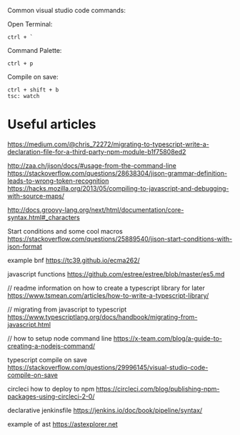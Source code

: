 Common visual studio code commands:

Open Terminal:

    ctrl + `


Command Palette:

    ctrl + p

Compile on save:

    ctrl + shift + b
    tsc: watch

# Useful articles

https://medium.com/@chris_72272/migrating-to-typescript-write-a-declaration-file-for-a-third-party-npm-module-b1f75808ed2


http://zaa.ch/jison/docs/#usage-from-the-command-line
https://stackoverflow.com/questions/28638304/jison-grammar-definition-leads-to-wrong-token-recognition
https://hacks.mozilla.org/2013/05/compiling-to-javascript-and-debugging-with-source-maps/

http://docs.groovy-lang.org/next/html/documentation/core-syntax.html#_characters

Start conditions and some cool macros
https://stackoverflow.com/questions/25889540/jison-start-conditions-with-json-format

example bnf
https://tc39.github.io/ecma262/

javascript functions
https://github.com/estree/estree/blob/master/es5.md

// readme information on how to create a typescript library for later
https://www.tsmean.com/articles/how-to-write-a-typescript-library/


// migrating from javascript to typescript
https://www.typescriptlang.org/docs/handbook/migrating-from-javascript.html

// how to setup node command line
https://x-team.com/blog/a-guide-to-creating-a-nodejs-command/

typescript compile on save
https://stackoverflow.com/questions/29996145/visual-studio-code-compile-on-save

circleci how to deploy to npm
https://circleci.com/blog/publishing-npm-packages-using-circleci-2-0/

declarative jenkinsfile
https://jenkins.io/doc/book/pipeline/syntax/

example of ast
https://astexplorer.net